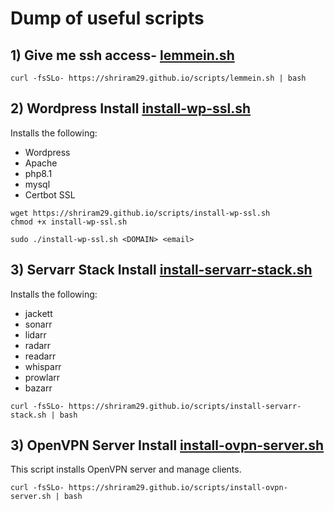 # Dump of useful scripts 

## 1) Give me ssh access- [lemmein.sh](https://shriram29.github.io/scripts/lemmein.sh)
```
curl -fsSLo- https://shriram29.github.io/scripts/lemmein.sh | bash
```

## 2) Wordpress Install [install-wp-ssl.sh](https://shriram29.github.io/scripts/install-wp-ssl.sh)
Installs the following:
- Wordpress
- Apache
- php8.1
- mysql
- Certbot SSL 

```
wget https://shriram29.github.io/scripts/install-wp-ssl.sh 
chmod +x install-wp-ssl.sh
```
```
sudo ./install-wp-ssl.sh <DOMAIN> <email>
```

## 3) Servarr Stack Install [install-servarr-stack.sh](https://shriram29.github.io/scripts/install-servarr-stack.sh)
Installs the following:
- jackett
- sonarr
- lidarr
- radarr
- readarr
- whisparr
- prowlarr
- bazarr

```
curl -fsSLo- https://shriram29.github.io/scripts/install-servarr-stack.sh | bash
```


## 3) OpenVPN Server Install [install-ovpn-server.sh](https://shriram29.github.io/scripts/install-ovpn-server.sh)
This script installs OpenVPN server and manage clients.

```
curl -fsSLo- https://shriram29.github.io/scripts/install-ovpn-server.sh | bash
```

